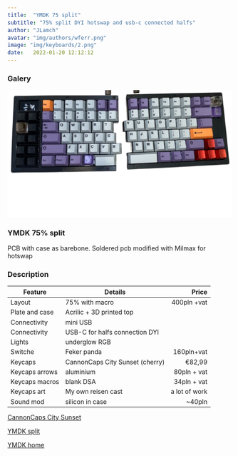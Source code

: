 ```yaml
---
title:  "YMDK 75 split"
subtitle: "75% split DYI hotswap and usb-c connected halfs"
author: "JLamch"
avatar: "img/authors/wferr.png"
image: "img/keyboards/2.png"
date:   2022-01-20 12:12:12
---
```

### Galery
![](img/keyboards/2.png)
 
### YMDK 75% split
PCB with case as barebone. Soldered  pcb modified with Milmax for hotswap

### Description


|   Feature        | Details                         | Price        |
| -----------------|---------------------------------| ------------:|
| Layout           | 75% with macro                  |  400pln +vat |
| Plate and case   | Acrilic + 3D printed top        |              |
| Connectivity     | mini USB                        |              |
| Connectivity     | USB-C for halfs connection DYI  |              |
| Lights           | underglow RGB                   |              |
| Switche          | Feker panda                     | 160pln+vat   |
| Keycaps          | CannonCaps City Sunset (cherry) | €82,99       |
| Keycaps arrows   | aluminium                       | 80pln + vat  |
| Keycaps macros   | blank DSA                       | 34pln + vat  |
| Keycaps art      | My own reisen cast              | a lot of work|
| Sound mod        | silicon in case                 | ~40pln       |


[CannonCaps City Sunset](https://mykeyboard.eu/catalogue/cannoncaps-city-sunset_5691/)

[YMDK split](https://www.aliexpress.com/item/33006060286.html?spm=a2g0o.productlist.0.0.28512c76ERQg28&algo_pvid=098192a2-64e3-49cc-8a55-61e1bc070414&algo_exp_id=098192a2-64e3-49cc-8a55-61e1bc070414-1&pdp_ext_f=%7B%22sku_id%22%3A%2267404148518%22%7D&pdp_npi=2%40dis%21PLN%21684.82%21684.82%21%21%21%21%21%402100bdd816633245318457909e72f2%2167404148518%21sea&curPageLogUid=oPFNFWJ0OGEe)

[YMDK home](https://ymdkey.com/collections/split-75-60/products/split-75-84-acrylic-case-plate-underglow-rgb-fully-programmable-pcb-stabilizers-ansi-iso-diy-kit-similar-to-vea-layout)